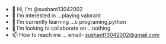 - 👋 Hi, I’m @sushant13042002
- 👀 I’m interested in ...playing valorant 
- 🌱 I’m currently learning ...c programing,python
- 💞️ I’m looking to collaborate on ...nothing
- 📫 How to reach me ... email- sushant13042002@gmail.com

<!---
sushant13042002/sushant13042002 is a ✨ special ✨ repository because its `README.md` (this file) appears on your GitHub profile.
You can click the Preview link to take a look at your changes.
--->
